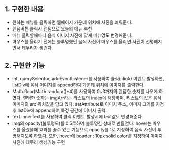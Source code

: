 ## 1. 구현한 내용
* 원하는 메뉴를 클릭하면 웹페이지 가운데 위치에 사진을 띄워준다.
* 랜덤버튼 클릭시 랜덤으로 오늘의 메뉴 추천
* 메뉴 클릭할때마다 음식 이미지 사진에 맞게 메뉴명도 변경해준다.
* 마우스를 올리기 전에는 불투명했던 음식 사진이 마우스를 올리면 사진이 선명해지면서 테두리가 생긴다.

## 2. 구현한 기능
* let, querySelector, addEventListener를 사용하여 클릭(click) 이벤트 발생하면, listDiv에 음식 이미지를 append하여 가운데 위치에 이미지를 출력한다.
* Math.floor(Math.random()*4)를 사용하여 0~3까지의 랜덤한 숫자를 나오게 하였다. 랜덤한 숫자는 imgArr라는 리스트의 index에 해당하며, 리스트의 값은 음식 이미지의 src 위치값을 담고 있다. setAttribute로 이미지 주소, 이미지 크기를 지정 후 listDiv에 append하여 특정 공간에 이미지 출력.
* text.innerText를 사용하여 클릭 이벤트 발생시에 text값도 변경해준다.
* img의 opacity(불투명도)를 0.5로하여 불투명한 상태로 만들었다. hover는 마우스를 올렸을때 효과를 줄수 있는 기능으로 opacity를 1로 지정하여 음식 사진이 투명해지도록 하였다. 또한, hover에 boader : 10px solid color를 지정하여 이미지 사진에 테두리 생성기능 구현  
